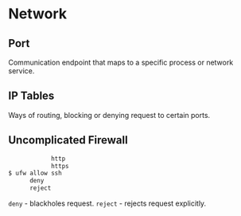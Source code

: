 # Network

## Port

Communication endpoint that maps to a specific process or network service.

## IP Tables

Ways of routing, blocking or denying request to certain ports.

## Uncomplicated Firewall

```sh
            http
            https
$ ufw allow ssh
      deny
      reject
```

`deny` - blackholes request.
`reject` - rejects request explicitly.
